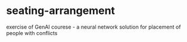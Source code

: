 # seating-arrangement
exercise of GenAI courese - a neural network solution for placement of people with conflicts
